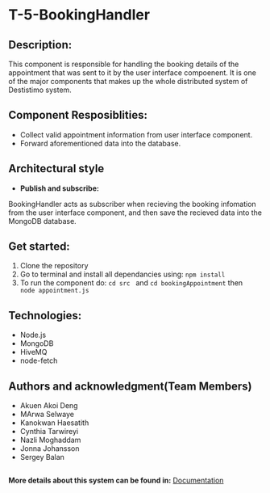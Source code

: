 # T-5-BookingHandler

## Description:
This component is responsible for handling the booking details of the appointment that was sent to it by the user interface compoenent.
It is one of the major components that makes up the whole distributed system of  Destistimo system.


## Component Resposiblities:
- Collect valid appointment information from user interface component.
- Forward aforementioned data into the database.

## Architectural style
- **Publish and subscribe:**

BookingHandler acts as subscriber when recieving the booking infomation from the user interface component, and then save the recieved data into the MongoDB database.

## Get started:
1. Clone the repository
2. Go to terminal and install all dependancies using: `npm install`
3. To run the component do: `cd src ` and `cd bookingAppointment`  then  ` node appointment.js`

## Technologies:
- Node.js
- MongoDB
- HiveMQ
- node-fetch

## Authors and acknowledgment(Team Members)
- Akuen Akoi Deng
- MArwa Selwaye
- Kanokwan Haesatith
- Cynthia Tarwireyi
- Nazli Moghaddam
- Jonna Johansson
- Sergey Balan

##
**More details about this system can be found in:** [Documentation](https://git.chalmers.se/courses/dit355/dit356-2022/t-5/t-5-documentation)
